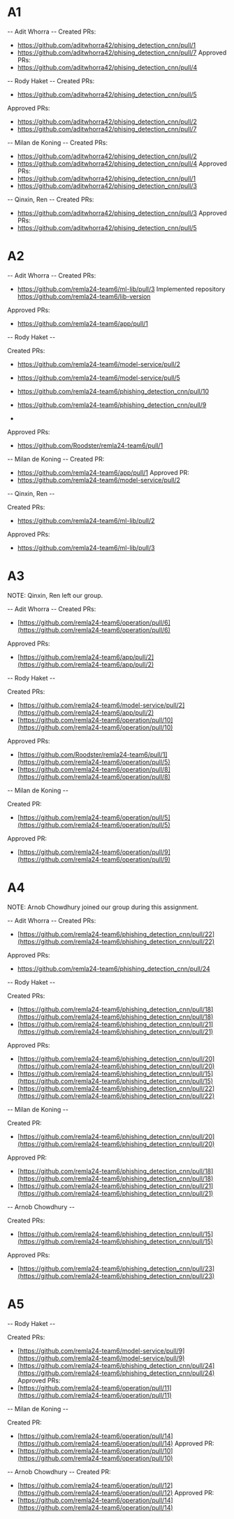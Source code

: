 # A1

-- Adit Whorra -- 
Created PRs:
- https://github.com/aditwhorra42/phising_detection_cnn/pull/1
- https://github.com/aditwhorra42/phising_detection_cnn/pull/7
Approved PRs:
- https://github.com/aditwhorra42/phising_detection_cnn/pull/4


-- Rody Haket --
Created PRs: 
- https://github.com/aditwhorra42/phising_detection_cnn/pull/5

Approved PRs:
- https://github.com/aditwhorra42/phising_detection_cnn/pull/2
- https://github.com/aditwhorra42/phising_detection_cnn/pull/7

-- Milan de Koning --
Created PRs:
- https://github.com/aditwhorra42/phising_detection_cnn/pull/2
- https://github.com/aditwhorra42/phising_detection_cnn/pull/4
Approved PRs:
- https://github.com/aditwhorra42/phising_detection_cnn/pull/1
- https://github.com/aditwhorra42/phising_detection_cnn/pull/3

-- Qinxin, Ren -- 
Created PRs:
- https://github.com/aditwhorra42/phising_detection_cnn/pull/3
Approved PRs:
- https://github.com/aditwhorra42/phising_detection_cnn/pull/5


# A2
-- Adit Whorra -- 
Created PRs:
- https://github.com/remla24-team6/ml-lib/pull/3
Implemented repository https://github.com/remla24-team6/lib-version
  
Approved PRs:
- https://github.com/remla24-team6/app/pull/1

-- Rody Haket --

Created PRs:
- https://github.com/remla24-team6/model-service/pull/2
- https://github.com/remla24-team6/model-service/pull/5
- https://github.com/remla24-team6/phishing_detection_cnn/pull/10
- https://github.com/remla24-team6/phishing_detection_cnn/pull/9

- 
Approved PRs:
- https://github.com/Roodster/remla24-team6/pull/1

-- Milan de Koning --
Created PR:
- https://github.com/remla24-team6/app/pull/1
Approved PR:
- https://github.com/remla24-team6/model-service/pull/2

-- Qinxin, Ren -- 

Created PRs:
- https://github.com/remla24-team6/ml-lib/pull/2

Approved PRs:
- https://github.com/remla24-team6/ml-lib/pull/3


# A3

NOTE: Qinxin, Ren left our group.

-- Adit Whorra -- 
Created PRs:
- [https://github.com/remla24-team6/operation/pull/6](https://github.com/remla24-team6/operation/pull/6)


Approved PRs:
- [https://github.com/remla24-team6/app/pull/2](https://github.com/remla24-team6/app/pull/2)


-- Rody Haket --

Created PRs:
- [https://github.com/remla24-team6/model-service/pull/2](https://github.com/remla24-team6/app/pull/2)
- [https://github.com/remla24-team6/operation/pull/10](https://github.com/remla24-team6/operation/pull/10)

Approved PRs:
- [https://github.com/Roodster/remla24-team6/pull/1](https://github.com/remla24-team6/operation/pull/5)
- [https://github.com/remla24-team6/operation/pull/8](https://github.com/remla24-team6/operation/pull/8)

-- Milan de Koning --

Created PR:
- [https://github.com/remla24-team6/operation/pull/5](https://github.com/remla24-team6/operation/pull/5)

  
Approved PR:
- [https://github.com/remla24-team6/operation/pull/9](https://github.com/remla24-team6/operation/pull/9)




# A4 

NOTE: Arnob Chowdhury joined our group during this assignment.

-- Adit Whorra -- 
Created PRs:
- [https://github.com/remla24-team6/phishing_detection_cnn/pull/22](https://github.com/remla24-team6/phishing_detection_cnn/pull/22)


Approved PRs:
- https://github.com/remla24-team6/phishing_detection_cnn/pull/24

-- Rody Haket --

Created PRs:
- [https://github.com/remla24-team6/phishing_detection_cnn/pull/18](https://github.com/remla24-team6/phishing_detection_cnn/pull/18)
- [https://github.com/remla24-team6/phishing_detection_cnn/pull/21](https://github.com/remla24-team6/phishing_detection_cnn/pull/21)

Approved PRs:
- [https://github.com/remla24-team6/phishing_detection_cnn/pull/20](https://github.com/remla24-team6/phishing_detection_cnn/pull/20)
- [https://github.com/remla24-team6/phishing_detection_cnn/pull/15](https://github.com/remla24-team6/phishing_detection_cnn/pull/15)
- [https://github.com/remla24-team6/phishing_detection_cnn/pull/22](https://github.com/remla24-team6/phishing_detection_cnn/pull/22)


-- Milan de Koning --

Created PR:
- [https://github.com/remla24-team6/phishing_detection_cnn/pull/20](https://github.com/remla24-team6/phishing_detection_cnn/pull/20)
  
Approved PR:
- [https://github.com/remla24-team6/phishing_detection_cnn/pull/18](https://github.com/remla24-team6/phishing_detection_cnn/pull/18)
- [https://github.com/remla24-team6/phishing_detection_cnn/pull/21](https://github.com/remla24-team6/phishing_detection_cnn/pull/21)

-- Arnob Chowdhury  --

Created PRs:
- [https://github.com/remla24-team6/phishing_detection_cnn/pull/15](https://github.com/remla24-team6/phishing_detection_cnn/pull/15)

Approved PRs:
- [https://github.com/remla24-team6/phishing_detection_cnn/pull/23](https://github.com/remla24-team6/phishing_detection_cnn/pull/23)



# A5


-- Rody Haket --

Created PRs:
- [https://github.com/remla24-team6/model-service/pull/9](https://github.com/remla24-team6/model-service/pull/9)
- [https://github.com/remla24-team6/phishing_detection_cnn/pull/24](https://github.com/remla24-team6/phishing_detection_cnn/pull/24)
Approved PRs:
- [https://github.com/remla24-team6/operation/pull/11](https://github.com/remla24-team6/operation/pull/11)

-- Milan de Koning --

Created PR:
- [https://github.com/remla24-team6/operation/pull/14](https://github.com/remla24-team6/operation/pull/14)
Approved PR:
- [https://github.com/remla24-team6/operation/pull/10](https://github.com/remla24-team6/operation/pull/10)

-- Arnob Chowdhury --
  Created PR:
- [https://github.com/remla24-team6/operation/pull/12](https://github.com/remla24-team6/operation/pull/12)
Approved PR:
- [https://github.com/remla24-team6/operation/pull/14](https://github.com/remla24-team6/operation/pull/14)




